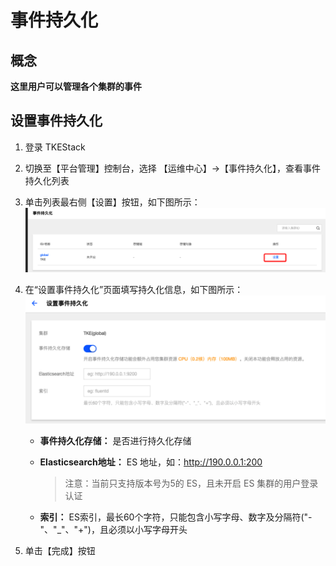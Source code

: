 # 事件持久化
## 概念
**这里用户可以管理各个集群的事件**

## 设置事件持久化
  1. 登录 TKEStack
  2. 切换至【平台管理】控制台，选择 【运维中心】->【事件持久化】，查看事件持久化列表
  3. 单击列表最右侧【设置】按钮，如下图所示：
      ![事件持久化设置](../../../../../images/事件持久化设置.png)
  4. 在“设置事件持久化”页面填写持久化信息，如下图所示：
      ![设置事件持久化](../../../../../images/设置事件持久化.png)
     
     + **事件持久化存储：** 是否进行持久化存储
     
     + **Elasticsearch地址：** ES 地址，如：http://190.0.0.1:200
     
       > 注意：当前只支持版本号为5的 ES，且未开启 ES 集群的用户登录认证
     
     + **索引：** ES索引，最长60个字符，只能包含小写字母、数字及分隔符("-"、"_"、"+")，且必须以小写字母开头
  5. 单击【完成】按钮